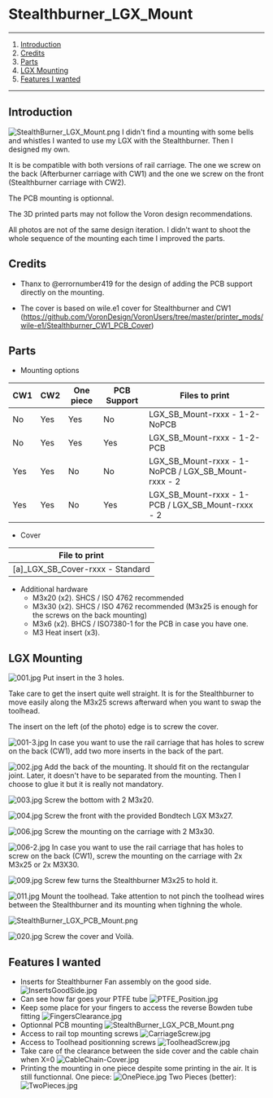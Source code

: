 # Stealthburner_LGX_Mount

***

1. [Introduction](#introduction)
2. [Credits](#credits)
3. [Parts](#parts)
4. [LGX Mounting](#lgx-mounting)
5. [Features I wanted](#features-i-wanted)

***

## Introduction

![StealthBurner_LGX_Mount.png](./Images/StealthBurner_LGX_Mount.png)
I didn't find a mounting with some bells and whistles I wanted to use my LGX with the Stealthburner. Then I designed my own.

It is be compatible with both versions of rail carriage. The one we screw on the back (Afterburner carriage with CW1) and the one we screw on the front (Stealthburner carriage with CW2).

The PCB mounting is optionnal.

The 3D printed parts may not follow the Voron design recommendations.

All photos are not of the same design iteration. I didn't want to shoot the whole sequence of the mounting each time I improved the parts.

## Credits

- Thanx to @errornumber419 for the design of adding the PCB support directly on the mounting.

- The cover is based on wile.e1 cover for Stealthburner and CW1 (https://github.com/VoronDesign/VoronUsers/tree/master/printer_mods/wile-e1/Stealthburner_CW1_PCB_Cover)

## Parts

- Mounting options

| CW1 | CW2 | One piece | PCB Support | Files to print| 
|---|---|---|---|---|
|No|Yes| Yes | No | LGX_SB_Mount-rxxx - 1-2-NoPCB |
|No|Yes| Yes | Yes | LGX_SB_Mount-rxxx - 1-2-PCB |
|Yes|Yes| No | No | LGX_SB_Mount-rxxx - 1-NoPCB / LGX_SB_Mount-rxxx - 2 |
|Yes|Yes| No | Yes | LGX_SB_Mount-rxxx - 1-PCB / LGX_SB_Mount-rxxx - 2|

- Cover

| File to print |
|---|
| [a]_LGX_SB_Cover-rxxx - Standard |

- Additional hardware
  - M3x20 (x2). SHCS / ISO 4762 recommended
  - M3x30 (x2). SHCS / ISO 4762 recommended (M3x25 is enough for the screws on the back mounting)
  - M3x6 (x2). BHCS / ISO7380-1 for the PCB in case you have one.
  - M3 Heat insert (x3).

## LGX Mounting

![001.jpg](./Images/001.jpg)
Put insert in the 3 holes.

Take care to get the insert quite well straight. It is for the Stealthburner to move easily along the M3x25 screws afterward when you want to swap the toolhead.

The insert on the left (of the photo) edge is to screw the cover.

![001-3.jpg](./Images/001-3.jpg)
In case you want to use the rail carriage that has holes to screw on the back (CW1), add two more inserts in the back of the part.

![002.jpg](./Images/002.jpg)
    Add the back of the mounting. It should fit on the rectangular joint. Later, it doesn't have to be separated from the mounting. Then I choose to glue it but it is really not mandatory.

![003.jpg](./Images/003.jpg)
Screw the bottom with 2 M3x20.

![004.jpg](./Images/004.jpg)
Screw the front with the provided Bondtech LGX M3x27.

![006.jpg](./Images/006.jpg)
Screw the mounting on the carriage with 2 M3x30.

![006-2.jpg](./Images/006-2.jpg)
In case you want to use the rail carriage that has holes to screw on the back (CW1), screw the mounting on the carriage with 2x M3x25 or 2x M3X30.

![009.jpg](./Images/009.jpg)
Screw few turns the Stealthburner M3x25 to hold it.

![011.jpg](./Images/011.jpg)
Mount the toolhead. Take attention to not pinch the toolhead wires between the Stealthburner and its mounting when tighning the whole.

![StealthBurner_LGX_PCB_Mount.png](./Images/StealthBurner_LGX_PCB_Mount.png)

![020.jpg](./Images/020.jpg)
Screw the cover and Voilà.

## Features I wanted

- Inserts for Stealthburner Fan assembly on the good side.
![InsertsGoodSide.jpg](./Images/InsertsGoodSide.jpg)
- Can see how far goes your PTFE tube
![PTFE_Position.jpg](./Images/PTFE_Position.jpg)
- Keep some place for your fingers to access the reverse Bowden tube fitting
![FingersClearance.jpg](./Images/FingersClearance.jpg)
- Optionnal PCB mounting
![StealthBurner_LGX_PCB_Mount.png](./Images/StealthBurner_LGX_PCB_Mount.png)
- Access to rail top mounting screws
![CarriageScrew.jpg](./Images/CarriageScrew.jpg)
- Access to Toolhead positionning screws
![ToolheadScrew.jpg](./Images/ToolheadScrew.jpg)
- Take care of the clearance between the side cover and the cable chain when X=0
![CableChain-Cover.jpg](./Images/CableChain-Cover.jpg)
- Printing the mounting in one piece despite some printing in the air. It is still functionnal.
One piece:
![OnePiece.jpg](./Images/OnePiece.jpg)
Two Pieces (better):
![TwoPieces.jpg](./Images/TwoPieces.jpg)